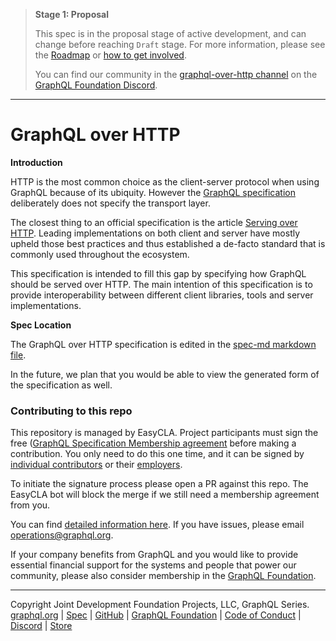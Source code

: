 > **Stage 1: Proposal**
>
> This spec is in the proposal stage of active development, and can change
> before reaching `Draft` stage. For more information, please see the
> [Roadmap](ROADMAP.md) or [how to get involved](INTERESTED_DEVELOPERS.md).
>
> You can find our community in the
> [graphql-over-http channel](https://discord.com/channels/625400653321076807/863141924126588958)
> on the [GraphQL Foundation Discord](https://discord.graphql.org).

---

# GraphQL over HTTP

**Introduction**

HTTP is the most common choice as the client-server protocol when using GraphQL
because of its ubiquity. However the
[GraphQL specification](https://graphql.github.io/graphql-spec) deliberately
does not specify the transport layer.

The closest thing to an official specification is the article
[Serving over HTTP](https://graphql.org/learn/serving-over-http). Leading
implementations on both client and server have mostly upheld those best
practices and thus established a de-facto standard that is commonly used
throughout the ecosystem.

This specification is intended to fill this gap by specifying how GraphQL should
be served over HTTP. The main intention of this specification is to provide
interoperability between different client libraries, tools and server
implementations.

**Spec Location**

The GraphQL over HTTP specification is edited in the
[spec-md markdown file](./spec/GraphQLOverHTTP.md).

In the future, we plan that you would be able to view the generated form of the
specification as well.

### Contributing to this repo

This repository is managed by EasyCLA. Project participants must sign the free
([GraphQL Specification Membership agreement](https://preview-spec-membership.graphql.org)
before making a contribution. You only need to do this one time, and it can be
signed by
[individual contributors](https://individual-spec-membership.graphql.org) or
their [employers](https://corporate-spec-membership.graphql.org).

To initiate the signature process please open a PR against this repo. The
EasyCLA bot will block the merge if we still need a membership agreement from
you.

You can find
[detailed information here](https://github.com/graphql/graphql-wg/tree/main/membership).
If you have issues, please email
[operations@graphql.org](mailto:operations@graphql.org).

If your company benefits from GraphQL and you would like to provide essential
financial support for the systems and people that power our community, please
also consider membership in the
[GraphQL Foundation](https://foundation.graphql.org/join).

---

Copyright Joint Development Foundation Projects, LLC, GraphQL Series.<br>
[graphql.org](https://graphql.org) | [Spec](https://spec.graphql.org) |
[GitHub](https://github.com/graphql/graphql-over-http) |
[GraphQL Foundation](https://foundation.graphql.org) |
[Code of Conduct](https://code-of-conduct.graphql.org) |
[Discord](https://discord.com/channels/625400653321076807/863141924126588958) |
[Store](https://store.graphql.org)
